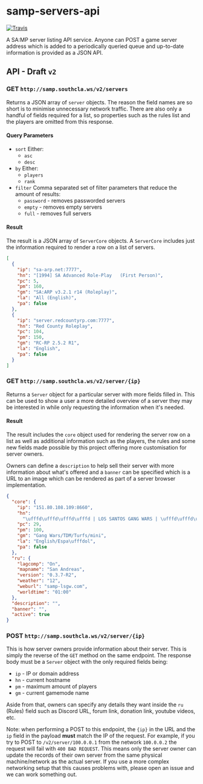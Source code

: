 # samp-servers-api

[![Travis](https://img.shields.io/travis/Southclaws/samp-servers-api.svg)](https://travis-ci.org/Southclaws/samp-servers-api)

A SA:MP server listing API service. Anyone can POST a game server address which
is added to a periodically queried queue and up-to-date information is provided
as a JSON API.

## API - Draft `v2`

### GET `http://samp.southcla.ws/v2/servers`

Returns a JSON array of `server` objects. The reason the field names are so
short is to minimise unnecessary network traffic. There are also only a handful
of fields required for a list, so properties such as the rules list and the
players are omitted from this response.

#### Query Parameters

* `sort` Either:
  * `asc`
  * `desc`
* `by` Either:
  * `players`
  * `rank`
* `filter` Comma separated set of filter parameters that reduce the amount of
  results:
  * `password` - removes passworded servers
  * `empty` - removes empty servers
  * `full` - removes full servers

#### Result

The result is a JSON array of `ServerCore` objects. A `ServerCore` includes just
the information required to render a row on a list of servers.

```json
[
  {
    "ip": "sa-arp.net:7777",
    "hn": "[1994] SA Advanced Role-Play   (First Person)",
    "pc": 5,
    "pm": 160,
    "gm": "SA:ARP v3.2.1 r14 (Roleplay)",
    "la": "All (English)",
    "pa": false
  },
  {
    "ip": "server.redcountyrp.com:7777",
    "hn": "Red County Roleplay",
    "pc": 104,
    "pm": 150,
    "gm": "RC-RP 2.5.2 R1",
    "la": "English",
    "pa": false
  }
]
```

### GET `http://samp.southcla.ws/v2/server/{ip}`

Returns a `Server` object for a particular server with more fields filled in.
This can be used to show a user a more detailed overview of a server they may be
interested in while only requesting the information when it's needed.

#### Result

The result includes the `core` object used for rendering the server row on a
list as well as additional information such as the players, the rules and some
new fields made possible by this project offering more customisation for server
owners.

Owners can define a `description` to help sell their server with more
information about what's offered and a `banner` can be specified which is a URL
to an image which can be rendered as part of a server browser implementation.

```json
{
  "core": {
    "ip": "151.80.108.109:8660",
    "hn":
      "\ufffd\ufffd\ufffd\ufffd | LOS SANTOS GANG WARS | \ufffd\ufffd\ufffd\ufffd",
    "pc": 29,
    "pm": 100,
    "gm": "Gang Wars/TDM/Turfs/mini",
    "la": "English/Espa\ufffdol",
    "pa": false
  },
  "ru": {
    "lagcomp": "On",
    "mapname": "San Andreas",
    "version": "0.3.7-R2",
    "weather": "12",
    "weburl": "samp-lsgw.com",
    "worldtime": "01:00"
  },
  "description": "",
  "banner": "",
  "active": true
}
```

### POST `http://samp.southcla.ws/v2/server/{ip}`

This is how server owners provide information about their server. This is simply
the reverse of the `GET` method on the same endpoint. The response body must be
a `Server` object with the only required fields being:

* `ip` - IP or domain address
* `hn` - current hostname
* `pm` - maximum amount of players
* `gm` - current gamemode name

Aside from that, owners can specify any details they want inside the `ru`
(Rules) field such as Discord URL, forum link, donation link, youtube videos,
etc.

Note: when performing a POST to this endpoint, the `{ip}` in the URL and the
`ip` field in the payload **must** match the IP of the request. For example, if
you try to POST to `/v2/server/100.0.0.1` from the network `100.0.0.2` the
request will fail with `400 BAD REQUEST`. This means only the server owner can
update the records of their own server from the same physical machine/network as
the actual server. If you use a more complex networking setup that this causes
problems with, please open an issue and we can work something out.
